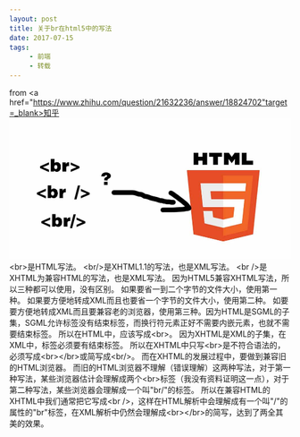 ```yaml
---
layout: post
title: 关于br在html5中的写法
date: 2017-07-15
tags:
     - 前端
     - 转载
---
```

from <a href="https://www.zhihu.com/question/21632236/answer/18824702"target=_blank>知乎</a>
![](/images/brinh5.jpg)
&lt;br&gt;是HTML写法。
&lt;br/&gt;是XHTML1.1的写法，也是XML写法。
&lt;br /&gt;是XHTML为兼容HTML的写法，也是XML写法。
因为HTML5兼容XHTML写法，所以三种都可以使用，没有区别。
如果要省一到二个字节的文件大小，使用第一种。
如果要方便地转成XML而且也要省一个字节的文件大小，使用第二种。
如要要方便地转成XML而且要兼容老的浏览器，使用第三种。因为HTML是SGML的子集，SGML允许标签没有结束标签，而换行符元素正好不需要内嵌元素，也就不需要结束标签。
所以在HTML中，应该写成&lt;br&gt;。
因为XHTML是XML的子集，在XML中，标签必须要有结束标签。
所以在XHTML中只写&lt;br&gt;是不符合语法的，必须写成&lt;br&gt;&lt;/br&gt;或简写成&lt;br/&gt;。
而在XHTML的发展过程中，要做到兼容旧的HTML浏览器。
而旧的HTML浏览器不理解（错误理解）这两种写法，对于第一种写法，某些浏览器估计会理解成两个&lt;br&gt;标签（我没有资料证明这一点），对于第二种写法，某些浏览器会理解成一个叫"br/"的标签。
所以在兼容HTML的XHTML中我们通常把它写成&lt;br /&gt;，这样在HTML解析中会理解成有一个叫"/"的属性的"br"标签，在XML解析中仍然会理解成&lt;br&gt;&lt;/br&gt;的简写，达到了两全其美的效果。